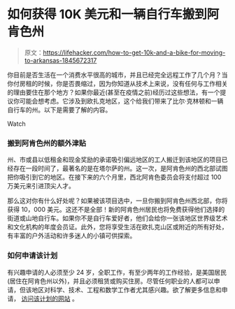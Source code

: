# 如何获得 10K 美元和一辆自行车搬到阿肯色州

> 原文：<https://lifehacker.com/how-to-get-10k-and-a-bike-for-moving-to-arkansas-1845672317>

你目前是否生活在一个消费水平很高的城市，并且已经完全远程工作了几个月？当你付房租的时候，你是否畏缩过，因为你知道从技术上来说，没有任何与工作相关的理由要住在那个地方？如果你最近(甚至在疫情之前)经历过这些想法，有一个提议你可能会想考虑。它涉及到欧扎克地区，这个给我们带来了比尔·克林顿和一辆自行车的州。以下是需要了解的内容。

Watch

### 搬到阿肯色州的额外津贴

州、市或县以低租金和现金奖励的承诺吸引偏远地区的工人搬迁到该地区的项目已经存在一段时间了，最著名的是在塔尔萨的州。这一次，是阿肯色州的西北部试图把你吸引到它的地区。在接下来的六个月里，西北阿肯色委员会将支付超过 100 万美元来引进顶尖人才。

那么这对你有什么好处呢？如果被该项目选中，一旦你搬到阿肯色州西北部，你将获得 10，000 美元。这还不是全部！新的阿肯色州居民也将免费获得他们选择的街道或山地自行车。如果你不是自行车爱好者，他们会给你一张该地区世界级艺术和文化机构的年度会员证。此外，您将享受生活在欧扎克山区或附近的所有好处，有丰富的户外活动和许多迷人的小镇可供探索。

### 如何申请该计划

有兴趣申请的人必须至少 24 岁，全职工作，有至少两年的工作经验，是美国居民(居住在阿肯色州以外)，并且必须租赁或购买住房。尽管任何职业的人都可以申请，但该地区对科学、技术、工程和数学工作者尤其感兴趣。欲了解更多信息和申请， [访问该计划的网站](https://findingnwa.com/incentive/) 。